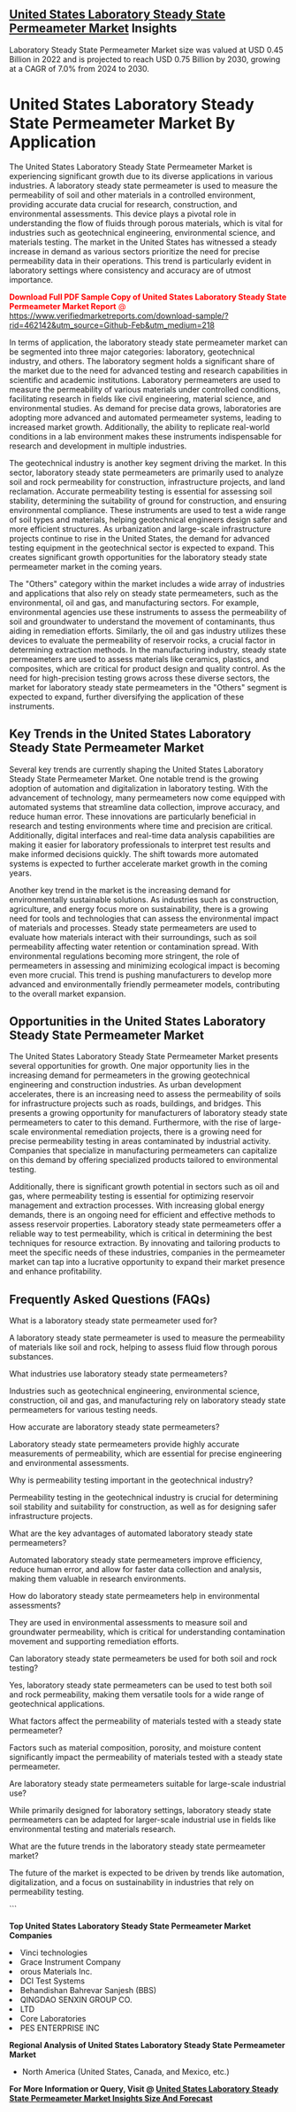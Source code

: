 <h2><a href="https://www.verifiedmarketreports.com/download-sample/?rid=462142&amp;utm_source=Github-Feb&amp;utm_medium=218" target="_blank">United States Laboratory Steady State Permeameter Market</a> Insights</h2><p>Laboratory Steady State Permeameter Market size was valued at USD 0.45 Billion in 2022 and is projected to reach USD 0.75 Billion by 2030, growing at a CAGR of 7.0% from 2024 to 2030.</p><p> <h1>United States Laboratory Steady State Permeameter Market By Application</h1> <p>The United States Laboratory Steady State Permeameter Market is experiencing significant growth due to its diverse applications in various industries. A laboratory steady state permeameter is used to measure the permeability of soil and other materials in a controlled environment, providing accurate data crucial for research, construction, and environmental assessments. This device plays a pivotal role in understanding the flow of fluids through porous materials, which is vital for industries such as geotechnical engineering, environmental science, and materials testing. The market in the United States has witnessed a steady increase in demand as various sectors prioritize the need for precise permeability data in their operations. This trend is particularly evident in laboratory settings where consistency and accuracy are of utmost importance. <p><span class=""><span style="color: #ff0000;"><strong>Download Full PDF Sample Copy of United States Laboratory Steady State Permeameter Market Report</strong> @ </span><a href="https://www.verifiedmarketreports.com/download-sample/?rid=462142&amp;utm_source=Github-Feb&amp;utm_medium=218" target="_blank">https://www.verifiedmarketreports.com/download-sample/?rid=462142&amp;utm_source=Github-Feb&amp;utm_medium=218</a></span></p></p> <p>In terms of application, the laboratory steady state permeameter market can be segmented into three major categories: laboratory, geotechnical industry, and others. The laboratory segment holds a significant share of the market due to the need for advanced testing and research capabilities in scientific and academic institutions. Laboratory permeameters are used to measure the permeability of various materials under controlled conditions, facilitating research in fields like civil engineering, material science, and environmental studies. As demand for precise data grows, laboratories are adopting more advanced and automated permeameter systems, leading to increased market growth. Additionally, the ability to replicate real-world conditions in a lab environment makes these instruments indispensable for research and development in multiple industries. <p>The geotechnical industry is another key segment driving the market. In this sector, laboratory steady state permeameters are primarily used to analyze soil and rock permeability for construction, infrastructure projects, and land reclamation. Accurate permeability testing is essential for assessing soil stability, determining the suitability of ground for construction, and ensuring environmental compliance. These instruments are used to test a wide range of soil types and materials, helping geotechnical engineers design safer and more efficient structures. As urbanization and large-scale infrastructure projects continue to rise in the United States, the demand for advanced testing equipment in the geotechnical sector is expected to expand. This creates significant growth opportunities for the laboratory steady state permeameter market in the coming years. <p>The "Others" category within the market includes a wide array of industries and applications that also rely on steady state permeameters, such as the environmental, oil and gas, and manufacturing sectors. For example, environmental agencies use these instruments to assess the permeability of soil and groundwater to understand the movement of contaminants, thus aiding in remediation efforts. Similarly, the oil and gas industry utilizes these devices to evaluate the permeability of reservoir rocks, a crucial factor in determining extraction methods. In the manufacturing industry, steady state permeameters are used to assess materials like ceramics, plastics, and composites, which are critical for product design and quality control. As the need for high-precision testing grows across these diverse sectors, the market for laboratory steady state permeameters in the "Others" segment is expected to expand, further diversifying the application of these instruments. <h2>Key Trends in the United States Laboratory Steady State Permeameter Market</h2> <p>Several key trends are currently shaping the United States Laboratory Steady State Permeameter Market. One notable trend is the growing adoption of automation and digitalization in laboratory testing. With the advancement of technology, many permeameters now come equipped with automated systems that streamline data collection, improve accuracy, and reduce human error. These innovations are particularly beneficial in research and testing environments where time and precision are critical. Additionally, digital interfaces and real-time data analysis capabilities are making it easier for laboratory professionals to interpret test results and make informed decisions quickly. The shift towards more automated systems is expected to further accelerate market growth in the coming years. <p>Another key trend in the market is the increasing demand for environmentally sustainable solutions. As industries such as construction, agriculture, and energy focus more on sustainability, there is a growing need for tools and technologies that can assess the environmental impact of materials and processes. Steady state permeameters are used to evaluate how materials interact with their surroundings, such as soil permeability affecting water retention or contamination spread. With environmental regulations becoming more stringent, the role of permeameters in assessing and minimizing ecological impact is becoming even more crucial. This trend is pushing manufacturers to develop more advanced and environmentally friendly permeameter models, contributing to the overall market expansion. <h2>Opportunities in the United States Laboratory Steady State Permeameter Market</h2> <p>The United States Laboratory Steady State Permeameter Market presents several opportunities for growth. One major opportunity lies in the increasing demand for permeameters in the growing geotechnical engineering and construction industries. As urban development accelerates, there is an increasing need to assess the permeability of soils for infrastructure projects such as roads, buildings, and bridges. This presents a growing opportunity for manufacturers of laboratory steady state permeameters to cater to this demand. Furthermore, with the rise of large-scale environmental remediation projects, there is a growing need for precise permeability testing in areas contaminated by industrial activity. Companies that specialize in manufacturing permeameters can capitalize on this demand by offering specialized products tailored to environmental testing. <p>Additionally, there is significant growth potential in sectors such as oil and gas, where permeability testing is essential for optimizing reservoir management and extraction processes. With increasing global energy demands, there is an ongoing need for efficient and effective methods to assess reservoir properties. Laboratory steady state permeameters offer a reliable way to test permeability, which is critical in determining the best techniques for resource extraction. By innovating and tailoring products to meet the specific needs of these industries, companies in the permeameter market can tap into a lucrative opportunity to expand their market presence and enhance profitability. <h2>Frequently Asked Questions (FAQs)</h2> <p>What is a laboratory steady state permeameter used for?</p> <p>A laboratory steady state permeameter is used to measure the permeability of materials like soil and rock, helping to assess fluid flow through porous substances.</p> <p>What industries use laboratory steady state permeameters?</p> <p>Industries such as geotechnical engineering, environmental science, construction, oil and gas, and manufacturing rely on laboratory steady state permeameters for various testing needs.</p> <p>How accurate are laboratory steady state permeameters?</p> <p>Laboratory steady state permeameters provide highly accurate measurements of permeability, which are essential for precise engineering and environmental assessments.</p> <p>Why is permeability testing important in the geotechnical industry?</p> <p>Permeability testing in the geotechnical industry is crucial for determining soil stability and suitability for construction, as well as for designing safer infrastructure projects.</p> <p>What are the key advantages of automated laboratory steady state permeameters?</p> <p>Automated laboratory steady state permeameters improve efficiency, reduce human error, and allow for faster data collection and analysis, making them valuable in research environments.</p> <p>How do laboratory steady state permeameters help in environmental assessments?</p> <p>They are used in environmental assessments to measure soil and groundwater permeability, which is critical for understanding contamination movement and supporting remediation efforts.</p> <p>Can laboratory steady state permeameters be used for both soil and rock testing?</p> <p>Yes, laboratory steady state permeameters can be used to test both soil and rock permeability, making them versatile tools for a wide range of geotechnical applications.</p> <p>What factors affect the permeability of materials tested with a steady state permeameter?</p> <p>Factors such as material composition, porosity, and moisture content significantly impact the permeability of materials tested with a steady state permeameter.</p> <p>Are laboratory steady state permeameters suitable for large-scale industrial use?</p> <p>While primarily designed for laboratory settings, laboratory steady state permeameters can be adapted for larger-scale industrial use in fields like environmental testing and materials research.</p> <p>What are the future trends in the laboratory steady state permeameter market?</p> <p>The future of the market is expected to be driven by trends like automation, digitalization, and a focus on sustainability in industries that rely on permeability testing.</p> ```</p><p><strong>Top United States Laboratory Steady State Permeameter Market Companies</strong></p><div data-test-id=""><p><li>Vinci technologies</li><li> Grace Instrument Company</li><li> orous Materials Inc.</li><li> DCI Test Systems</li><li> Behandishan Bahrevar Sanjesh (BBS)</li><li> QINGDAO SENXIN GROUP CO.</li><li> LTD</li><li> Core Laboratories</li><li> PES ENTERPRISE INC</li></p><div><strong>Regional Analysis of&nbsp;United States Laboratory Steady State Permeameter Market</strong></div><ul><li dir="ltr"><p dir="ltr">North America&nbsp;(United States, Canada, and Mexico, etc.)</p></li></ul><p><strong>For More Information or Query, Visit @&nbsp;</strong><strong><a href="https://www.verifiedmarketreports.com/product/laboratory-steady-state-permeameter-market/?utm_source=Github-Feb&amp;utm_medium=218" target="_blank">United States Laboratory Steady State Permeameter Market Insights Size And Forecast</a></strong></p></div>
